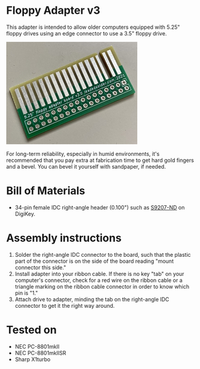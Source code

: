 # Floppy Adapter v3
This adapter is intended to allow older computers equipped with 5.25" floppy drives using an edge connector to use a 3.5" floppy drive.

![The floppy adapter board, with HASL coating and no bevel.](images/first-rev.jpg)

For long-term reliability, especially in humid environments, it's recommended that you pay extra at fabrication time to get hard gold fingers and a bevel. You can bevel it yourself with sandpaper, if needed.

# Bill of Materials
 * 34-pin female IDC right-angle header (0.100") such as [S9207-ND](https://www.digikey.ca/product-detail/en/sullins-connector-solutions/SFH11-PBPC-D17-RA-BK/S9207-ND/1990100) on DigiKey.

# Assembly instructions
 1. Solder the right-angle IDC connector to the board, such that the plastic part of the connector is on the side of the board reading "mount connector this side."
 2. Install adapter into your ribbon cable. If there is no key "tab" on your computer's connector, check for a red wire on the ribbon cable or a triangle marking on the ribbon cable connector in order to know which pin is "1."
 3. Attach drive to adapter, minding the tab on the right-angle IDC connector to get it the right way around.

# Tested on
 - NEC PC-8801mkII
 - NEC PC-8801mkIISR
 - Sharp X1turbo
